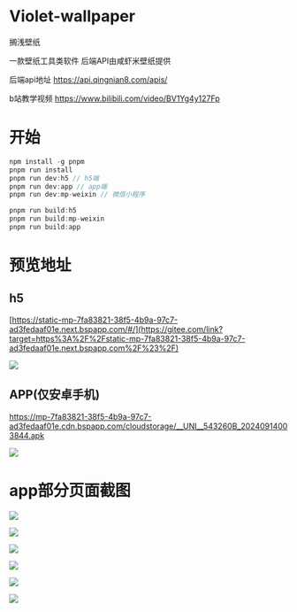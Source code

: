 # Violet-wallpaper
搁浅壁纸



一款壁纸工具类软件 后端API由咸虾米壁纸提供

后端api地址 https://api.qingnian8.com/apis/

b站教学视频 https://www.bilibili.com/video/BV1Yg4y127Fp

# 开始

```js
npm install -g pnpm
pnpm run install
pnpm run dev:h5 // h5端
pnpm run dev:app // app端
pnpm run dev:mp-weixin // 微信小程序

pnpm run build:h5
pnpm run build:mp-weixin
pnpm run build:app
```



# 预览地址

## h5

 [https://static-mp-7fa83821-38f5-4b9a-97c7-ad3fedaaf01e.next.bspapp.com/#/](https://gitee.com/link?target=https%3A%2F%2Fstatic-mp-7fa83821-38f5-4b9a-97c7-ad3fedaaf01e.next.bspapp.com%2F%23%2F)

![](doc/images/搁浅壁纸_H5(网页版).png)





## APP(仅安卓手机)

https://mp-7fa83821-38f5-4b9a-97c7-ad3fedaaf01e.cdn.bspapp.com/cloudstorage/__UNI__543260B_20240914003844.apk

![](doc/images/搁浅壁纸_APP(安卓版).png)

# app部分页面截图

![](doc/images/微信图片_20240914084351.jpg)

![](doc/images/微信图片_20240914084410.jpg)

![](doc/images/微信图片_20240914084418.jpg)

![](doc/images/微信图片_20240914084423.jpg)

![](doc/images/微信图片_20240914084428.jpg)

![](doc/images/微信图片_20240914084434.jpg)